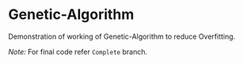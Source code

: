 # Genetic-Algorithm
Demonstration of working of Genetic-Algorithm to reduce Overfitting.

*Note:* For final code refer `Complete` branch.
